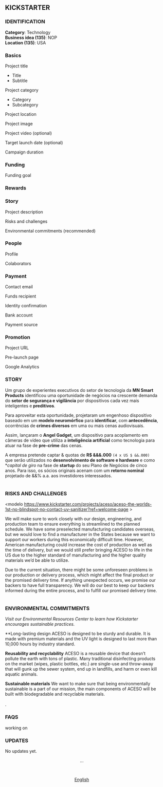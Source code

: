 <a name="english"></a>

<br>

## KICKSTARTER

### IDENTIFICATION 

**Category**: Technology <br>
**Business idea (135)**: NOP <br>
**Location (135)**: USA <br>


### Basics

Project title
- Title
- Subtitle

Project category
- Category
- Subcategory

Project location

Project image

Project video (optional)

Target launch date (optional)

Campaign duration



### Funding

Funding goal


### Rewards



### Story

Project description

Risks and challenges

Environmental commitments (recommended)




### People

Profile 

Colaborators 



### Payment

Contact email

Funds recipient

Identity confirmation

Bank account 

Payment source



### Promotion

Project URL

Pre-launch page

Google Analytics




### STORY
Um grupo de experientes executivos do setor de tecnologia da **MN Smart Products** identificou uma oportunidade de negócios na crescente demanda do **setor de segurança e vigilância** por dispositivos cada vez mais inteligentes e **preditivos**.  

Para aproveitar esta oportunidade, projetaram um engenhoso dispositivo baseado em um **modelo neuromórfico** para **identificar**, com **antecedência**, ocorrências de **crimes diversos** em uma ou mais cenas audiovisuais. 

Assim, lançaram o **Angel Gadget**, um dispositivo para acoplamento em câmeras de vídeo que utiliza a **inteligência artificial** como tecnologia para atuar na fase de **pre-crime** das cenas. 

A empresa pretende captar & quotas de **R$ &&&.000** `(4 x US $ &&.000)` que serão utilizados no **desenvolvimento de software e hardware** e como **capital de giro* na fase de **startup** do seu Plano de Negócios de cinco anos. Para isso, os sócios originais acenam com um **retorno nominal** projetado de &&% a.a. aos investidores interessados.<br><br>


### RISKS AND CHALLENGES 
<modelo https://www.kickstarter.com/projects/aceso/aceso-the-worlds-1st-no-blindspot-no-contact-uv-sanitizer?ref=welcome-page >

We will make sure to work closely with our design, engineering, and production team to ensure everything is streamlined to the planned schedule. We have some preselected manufacturing candidates overseas, but we would love to find a manufacturer in the States because we want to support our workers during this economically difficult time. However, American manufacturing could increase the cost of production as well as the time of delivery, but we would still prefer bringing ACESO to life in the US due to the higher standard of manufacturing and the higher quality materials we’d be able to utilize.

Due to the current situation, there might be some unforeseen problems in our production or delivery process, which might affect the final product or the promised delivery time. If anything unexpected occurs, we promise our backers to have full transparency. We will do our best to keep our backers informed during the entire process, and to fulfill our promised delivery time. <br><br>

### ENVIRONMENTAL COMMITMENTS 
*Visit our Environmental Resources Center to learn how Kickstarter encourages sustainable practices.*

**Long-lasting design
ACESO is designed to be sturdy and durable. It is made with premium materials and the UV light is designed to last more than 10,000 hours by industry standard.

**Reusability and recyclability**
ACESO is a reusable device that doesn’t pollute the earth with tons of plastic.
Many traditional disinfecting products on the market (wipes, plastic bottles, etc.) are single-use and throw-away that will gunk up the sewer system, end up in landfills, and harm or even kill aquatic animals.

**Sustainable materials**
We want to make sure that being environmentally sustainable is a part of our mission, the main components of ACESO will be built with biodegradable and recyclable materials.  <br><br>.


### FAQS
working on 


### UPDATES
No updates yet.



<p align="center">    
... 
</p> 

<br>
<p align="center">    
    <a href="#english">English</a>
</p>

## <br>
